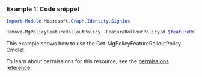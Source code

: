 ### Example 1: Code snippet

```powershellImport-Module Microsoft.Graph.Identity.SignIns

Remove-MgPolicyFeatureRolloutPolicy -FeatureRolloutPolicyId $featureRolloutPolicyId
```
This example shows how to use the Get-MgPolicyFeatureRolloutPolicy Cmdlet.
To learn about permissions for this resource, see the [permissions reference](/graph/permissions-reference).


